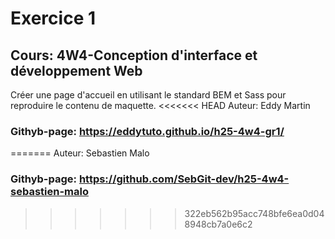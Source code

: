 # Exercice 1
## Cours: 4W4-Conception d'interface et développement Web

Créer une page d'accueil en utilisant le standard BEM et Sass pour reproduire le contenu de maquette.
<<<<<<< HEAD
Auteur: Eddy Martin
### Githyb-page: https://eddytuto.github.io/h25-4w4-gr1/
=======
Auteur: Sebastien Malo
### Githyb-page: https://github.com/SebGit-dev/h25-4w4-sebastien-malo
>>>>>>> 322eb562b95acc748bfe6ea0d048948cb7a0e6c2
